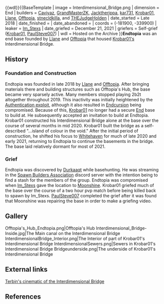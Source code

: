 {{wdl}}{{BaseTemplate
| image = Interdimensional_Bridge.png
| dimension = End
| builders = [Caviyaz](https://2b2t.miraheze.org/wiki/Caviyaz), [GrandMasterZK](https://2b2t.miraheze.org/wiki/GrandMasterZK), [Jacktherippa](https://2b2t.miraheze.org/wiki/Jacktherippa), [kar731](https://2b2t.miraheze.org/wiki/kar731), [Krobar01](https://2b2t.miraheze.org/wiki/Krobar01), [Llane](https://2b2t.miraheze.org/wiki/Llane), [Offtopia](https://2b2t.miraheze.org/wiki/Offtopia), [stnecldkilla](https://2b2t.miraheze.org/wiki/stnecldkilla), and [THEJudgeHolden](https://2b2t.miraheze.org/wiki/THEJudgeHolden)
| date_started = Late 2018
| date_finished =
| date_abandoned =
| coords = (-181900, -339900)
| leaker = [Im_Stexs](https://2b2t.miraheze.org/wiki/Im_Stexs)
| date_griefed = December 21, 2021
| griefers = Self-grief ([Krobar01](https://2b2t.miraheze.org/wiki/Krobar01), [PaulSteve007](https://2b2t.miraheze.org/wiki/PaulSteve007))
| wdl = Hosted on the Archive
}}**Endtopia** was an end base founded by [Llane](https://2b2t.miraheze.org/wiki/Llane) and [Offtopia](https://2b2t.miraheze.org/wiki/Offtopia) that housed [Krobar01's](https://2b2t.miraheze.org/wiki/Krobar01) Interdimensional Bridge.
## History
### Foundation and Construction
Endtopia was founded in late 2018 by [Llane](https://2b2t.miraheze.org/wiki/Llane) and [Offtopia](https://2b2t.miraheze.org/wiki/Offtopia). After bringing materials there and building structures such as Offtopia's Hub, the base became very sparsely active. Many members stopped playing 2b2t altogether throughout 2019. This inactivity was initially heightened by the [Authentication exploit](https://2b2t.miraheze.org/wiki/Nerds_Inc#Authentication_exploit), although it also resulted in [Endcursion](https://2b2t.miraheze.org/wiki/Krobar01#Endcursion) being compromised. Because of this, [Krobar01](https://2b2t.miraheze.org/wiki/Krobar01) no longer had a secure [End](https://2b2t.miraheze.org/wiki/End) base to build at. He subsequently accepted an invitation to build at Endtopia. Krobar01 constructed his Interdimensional Bridge alone at the base over the course of several months in mid 2020. Krobar01 built the bridge as a self-described "...island of colour in the void." After the initial period of construction, he shifted his focus to [Whitehaven](https://2b2t.miraheze.org/wiki/Whitehaven) for much of late 2020 and early 2021, returning to Endtopia to continue the basements in the bridge. The base laid relatively dormant for most of 2021.

### Grief
Endtopia was discovered by [Durkaaqt](https://2b2t.miraheze.org/wiki/Durkaaqt) while basehunting. He was streaming in the [Spawn Builders Association](https://2b2t.miraheze.org/wiki/Spawn_Builders_Association) discord server with the intention being to find a stash for the members of the group. Endtopia was compromised when [Im_Stexs](https://2b2t.miraheze.org/wiki/Im_Stexs) gave the location to [Moonshine](https://2b2t.miraheze.org/wiki/Moonshine). Krobar01 griefed much of the base over the course of a two hour pvp match before being killed back to spawn by Im_Stexs. [PaulSteve007](https://2b2t.miraheze.org/wiki/PaulSteve007) completed the grief after it was found that Moonshine was repairing the base in order to make a griefing video.

## Gallery
<gallery>
Offtopia's_Hub_Endtopia.png|Offtopia's Hub
Interdimensional_Bridge-Inside.jpg|The Main canal on the Interdimensional Bridge
InterdimensionalBridge_Interior.png|The Interior of part of Krobar01's Interdimensional Bridge
InterdimensionalSewers.png|Sewers in Krobar01's Interdimensional Bridge
Bridgeunderside.png|The underside of Krobar01's Interdimensional Bridge
</gallery>

## External links
[Terbin's cinematic of the Interdimensional Bridge](https://youtu.be/bwMhLRbhg1o?t=259)

## References